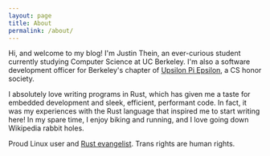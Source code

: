 ```yaml
---
layout: page
title: About
permalink: /about/
---
```


Hi, and welcome to my blog! I'm Justin Thein, an ever-curious student currently studying Computer Science at UC Berkeley.
I'm also a software development officer for Berkeley's chapter of [Upsilon Pi Epsilon](https://upe.berkeley.edu/),
a CS honor society.

I absolutely love writing programs in Rust, which has given me a taste for embedded development
and sleek, efficient, performant code. In fact, it was my experiences with the Rust language
that inspired me to start writing here!
In my spare time, I enjoy biking and running, and I love going down Wikipedia
rabbit holes.

Proud Linux user and [Rust evangelist](https://en.wikipedia.org/wiki/Crab).
Trans rights are human rights.